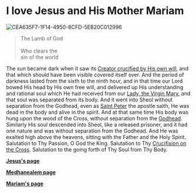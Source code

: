 # I love Jesus and His Mother Mariam

![CEA635F7-1F14-4950-8CFD-5EB20C012996](https://user-images.githubusercontent.com/124126113/216204434-f5f39d16-bc72-4d3a-a705-a60bcb863867.jpeg)
>The Lamb of God<br>	
>Who clears the<br> 
>sin of the world<br>

The sun became dark when it saw its <a href="https://en.wikipedia.org/wiki/Jesus">Creator crucified by His own will</a>, and that which should have been visible covered itself over. And the period of darkness lasted from the sixth to the ninth hour, and in that time our Lord bowed His head by His own free will, and delivered up His understanding and rational soul which He had received from our <a href="https://en.wikipedia.org/wiki/Mary mother of Jesus"> Lady, the Virgin Mary</a>, and that soul was separated from its body. And it went into Sheol without separation from the Godhead, even as <a href="https://en.wikipedia.org/wiki/Saint_Peter">Saint Peter</a> the apostle saith, He was dead in the body and alive in the spirit. And at that same time His body was hung upon the wood of the Cross, without separation from the <a href="https://en.wikipedia.org/wiki/Trinity">Godhead</a>. Similarly His soul descended into Sheol, like a released prisoner, and it had one nature and was without separation from the Godhead. And He was exalted high above the heavens, sitting with the Father and the Holy Spirit. Salutation to Thy Passion, O God the King. Salutation to Thy <a href="https://en.wikipedia.org/wiki/Crucifixion of Jesus">Crucifixion on the Cross</a>. Salutation to the going forth of Thy Soul from Thy Body.

<b><a href="https://medhanealem.freetzi.com/Last%20Supper.html">Jesus's page</a></b>

<b><a href="https://yaredtade-turbo-xylophone-v4jp6xjgqjg2xrgr-3000.preview.app.github.dev/Medhanealem.html">Medhanealem page</a>
  
<b><a href="https://yaredtade-turbo-xylophone-v4jp6xjgqjg2xrgr-3000.preview.app.github.dev/StMariam">Mariam's page
